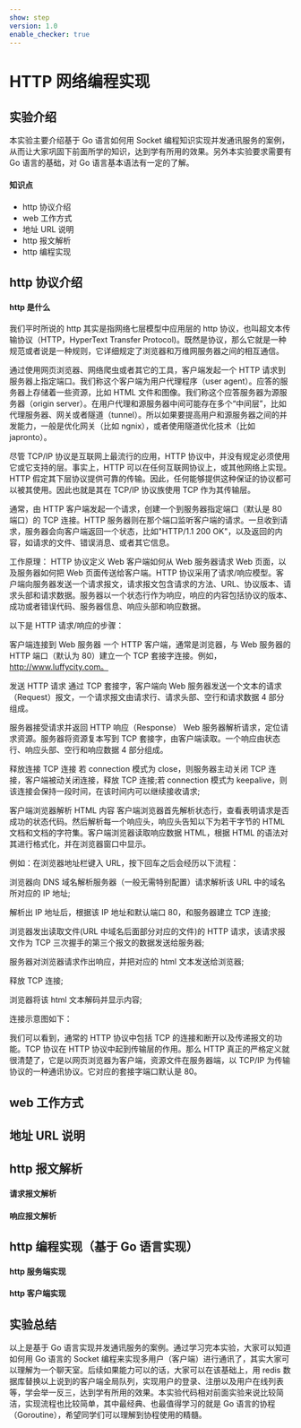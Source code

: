 ```yaml
---
show: step
version: 1.0
enable_checker: true
---
```


# HTTP 网络编程实现

## 实验介绍

本实验主要介绍基于 Go 语言如何用 Socket 编程知识实现并发通讯服务的案例，从而让大家巩固下前面所学的知识，达到学有所用的效果。另外本实验要求需要有 Go 语言的基础，对 Go 语言基本语法有一定的了解。

#### 知识点

- http 协议介绍
- web 工作方式
- 地址 URL 说明
- http 报文解析
- http 编程实现

## http 协议介绍

#### http 是什么

我们平时所说的 http 其实是指网络七层模型中应用层的 http 协议，也叫超文本传输协议（HTTP，HyperText Transfer Protocol)。既然是协议，那么它就是一种规范或者说是一种规则，它详细规定了浏览器和万维网服务器之间的相互通信。




通过使用网页浏览器、网络爬虫或者其它的工具，客户端发起一个 HTTP 请求到服务器上指定端口。我们称这个客户端为用户代理程序（user agent）。应答的服务器上存储着一些资源，比如 HTML 文件和图像。我们称这个应答服务器为源服务器（origin server）。在用户代理和源服务器中间可能存在多个“中间层”，比如代理服务器、网关或者隧道（tunnel）。所以如果要提高用户和源服务器之间的并发能力，一般是优化网关（比如 ngnix），或者使用隧道优化技术（比如 japronto）。

尽管 TCP/IP 协议是互联网上最流行的应用，HTTP 协议中，并没有规定必须使用它或它支持的层。事实上，HTTP 可以在任何互联网协议上，或其他网络上实现。HTTP 假定其下层协议提供可靠的传输。因此，任何能够提供这种保证的协议都可以被其使用。因此也就是其在 TCP/IP 协议族使用 TCP 作为其传输层。

通常，由 HTTP 客户端发起一个请求，创建一个到服务器指定端口（默认是 80 端口）的 TCP 连接。HTTP 服务器则在那个端口监听客户端的请求。一旦收到请求，服务器会向客户端返回一个状态，比如"HTTP/1.1 200 OK"，以及返回的内容，如请求的文件、错误消息、或者其它信息。


工作原理：
HTTP 协议定义 Web 客户端如何从 Web 服务器请求 Web 页面，以及服务器如何把 Web 页面传送给客户端。HTTP 协议采用了请求/响应模型。客户端向服务器发送一个请求报文，请求报文包含请求的方法、URL、协议版本、请求头部和请求数据。服务器以一个状态行作为响应，响应的内容包括协议的版本、成功或者错误代码、服务器信息、响应头部和响应数据。

以下是 HTTP 请求/响应的步骤：

客户端连接到 Web 服务器 一个 HTTP 客户端，通常是浏览器，与 Web 服务器的 HTTP 端口（默认为 80）建立一个 TCP 套接字连接。例如，http://www.luffycity.com。

发送 HTTP 请求 通过 TCP 套接字，客户端向 Web 服务器发送一个文本的请求（Request）报文，一个请求报文由请求行、请求头部、空行和请求数据 4 部分组成。

服务器接受请求并返回 HTTP 响应（Response） Web 服务器解析请求，定位请求资源。服务器将资源复本写到 TCP 套接字，由客户端读取。一个响应由状态行、响应头部、空行和响应数据 4 部分组成。

释放连接 TCP 连接 若 connection 模式为 close，则服务器主动关闭 TCP 连接，客户端被动关闭连接，释放 TCP 连接;若 connection 模式为 keepalive，则该连接会保持一段时间，在该时间内可以继续接收请求;

客户端浏览器解析 HTML 内容 客户端浏览器首先解析状态行，查看表明请求是否成功的状态代码。然后解析每一个响应头，响应头告知以下为若干字节的 HTML 文档和文档的字符集。客户端浏览器读取响应数据 HTML，根据 HTML 的语法对其进行格式化，并在浏览器窗口中显示。

例如：在浏览器地址栏键入 URL，按下回车之后会经历以下流程：

浏览器向 DNS 域名解析服务器（一般无需特别配置）请求解析该 URL 中的域名所对应的 IP 地址;

解析出 IP 地址后，根据该 IP 地址和默认端口 80，和服务器建立 TCP 连接;

浏览器发出读取文件(URL 中域名后面部分对应的文件)的 HTTP 请求，该请求报文作为 TCP 三次握手的第三个报文的数据发送给服务器;

服务器对浏览器请求作出响应，并把对应的 html 文本发送给浏览器;

释放 TCP 连接;

浏览器将该 html 文本解码并显示内容;

连接示意图如下：

我们可以看到，通常的 HTTP 协议中包括 TCP 的连接和断开以及传递报文的功能。TCP 协议在 HTTP 协议中起到传输层的作用。那么 HTTP 真正的严格定义就很清楚了，它是以网页浏览器为客户端，资源文件在服务器端，以 TCP/IP 为传输协议的一种通讯协议。它对应的套接字端口默认是 80。

## web 工作方式

## 地址 URL 说明

## http 报文解析

#### 请求报文解析

#### 响应报文解析

## http 编程实现（基于 Go 语言实现）

#### http 服务端实现

#### http 客户端实现

## 实验总结

以上是基于 Go 语言实现并发通讯服务的案例。通过学习完本实验，大家可以知道如何用 Go 语言的 Socket 编程来实现多用户（客户端）进行通讯了，其实大家可以理解为一个聊天室。后续如果能力可以的话，大家可以在该基础上，用 redis 数据库替换以上说到的客户端全局队列，实现用户的登录、注册以及用户在线列表等，学会举一反三，达到学有所用的效果。本实验代码相对前面实验来说比较简洁，实现流程也比较简单，其中最经典、也最值得学习的就是 Go 语言的协程（Goroutine），希望同学们可以理解到协程使用的精髓。
